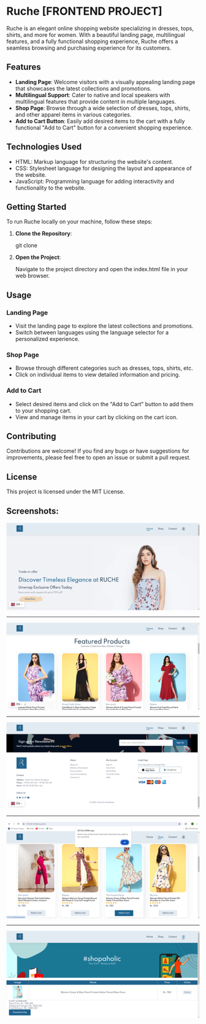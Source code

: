# Ruche [FRONTEND PROJECT]

Ruche is an elegant online shopping website specializing in dresses, tops, shirts, and more for women. With a beautiful landing page, multilingual features, and a fully functional shopping experience, Ruche offers a seamless browsing and purchasing experience for its customers.

## Features

- **Landing Page**: Welcome visitors with a visually appealing landing page that showcases the latest collections and promotions.
- **Multilingual Support**: Cater to native and local speakers with multilingual features that provide content in multiple languages.
- **Shop Page**: Browse through a wide selection of dresses, tops, shirts, and other apparel items in various categories.
- **Add to Cart Button**: Easily add desired items to the cart with a fully functional "Add to Cart" button for a convenient shopping experience.

## Technologies Used

- HTML: Markup language for structuring the website's content.
- CSS: Stylesheet language for designing the layout and appearance of the website.
- JavaScript: Programming language for adding interactivity and functionality to the website.

## Getting Started

To run Ruche locally on your machine, follow these steps:

1. **Clone the Repository**:

   git clone <repository-url>

2. **Open the Project**:

    Navigate to the project directory and open the index.html file in your web browser.

## Usage

### Landing Page

- Visit the landing page to explore the latest collections and promotions.
- Switch between languages using the language selector for a personalized experience.

### Shop Page

- Browse through different categories such as dresses, tops, shirts, etc.
- Click on individual items to view detailed information and pricing.

### Add to Cart

- Select desired items and click on the "Add to Cart" button to add them to your shopping cart.
- View and manage items in your cart by clicking on the cart icon.

## Contributing

Contributions are welcome! If you find any bugs or have suggestions for improvements, please feel free to open an issue or submit a pull request.

## License

This project is licensed under the MIT License.

## Screenshots:

![Screenshot of Ruche](Screenshot1.png)

---

![Screenshot of Ruche](Screenshot2.png)

---

![Screenshot of Ruche](Screenshot3.png)

---

![Screenshot of Ruche](Screenshot4.png)

---

![Screenshot of Ruche](Screenshot5.png)
